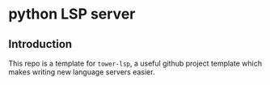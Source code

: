# python LSP server
## Introduction
This repo is a template for `tower-lsp`, a useful github project template which makes writing new language servers easier.


